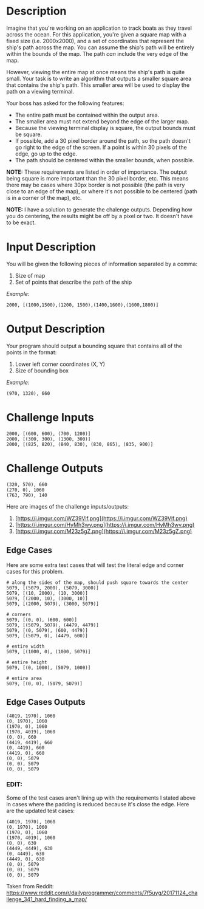 # Description
Imagine that you're working on an application to track boats as they travel across the ocean.  For this application, you're given a square map with a fixed size (i.e. 2000x2000), and a set of coordinates that represent the ship's path across the map.  You can assume the ship's path will be entirely within the bounds of the map.  The path *can* include the very edge of the map.

However, viewing the entire map at once means the ship's path is quite small.  Your task is to write an algorithm that outputs a smaller square area that contains the ship's path.  This smaller area will be used to display the path on a viewing terminal.  

Your boss has asked for the following features:    

* The entire path must be contained within the output area.
* The smaller area must not extend beyond the edge of the larger map.
* Because the viewing terminal display is square, the output bounds must be square.
* If possible, add a 30 pixel border around the path, so the path doesn't go right to the edge of the screen.  If a point is within 30 pixels of the edge, go up to the edge.
* The path should be centered within the smaller bounds, when possible.

**NOTE:**  These requirements are listed in order of importance.  The output being square is more important than the 30 pixel border, etc.  This means there may be cases where 30px border is not possible (the path is very close to an edge of the map), or where it's not possible to be centered (path is in a corner of the map), etc.

**NOTE:** I have a solution to generate the chalenge outputs.  Depending how you do centering, the results might be off by a pixel or two.  It doesn't have to be exact.


# Input Description
You will be given the following pieces of information separated by a comma:

1. Size of map
3. Set of points that describe the path of the ship

*Example:*

    2000, [(1000,1500),(1200, 1500),(1400,1600),(1600,1800)]


# Output Description
Your program should output a bounding square that contains all of the points in the format:

1. Lower left corner coordinates (X, Y)
2. Size of bounding box        

*Example:*

    (970, 1320), 660

# Challenge Inputs

    2000, [(600, 600), (700, 1200)]
    2000, [(300, 300), (1300, 300)]
    2000, [(825, 820), (840, 830), (830, 865), (835, 900)]
    

# Challenge Outputs

    (320, 570), 660
    (270, 0), 1060
    (763, 790), 140

Here are images of the challenge inputs/outputs:   
 
1. [https://i.imgur.com/WZ39Vlf.png](https://i.imgur.com/WZ39Vlf.png)
2. [https://i.imgur.com/HyMh3wv.png](https://i.imgur.com/HyMh3wv.png)
3. [https://i.imgur.com/M23z5gZ.png](https://i.imgur.com/M23z5gZ.png)

    
## Edge Cases
Here are some extra test cases that will test the literal edge and corner cases for this problem.

    # along the sides of the map, should push square towards the center
    5079, [(5079, 2000), (5079, 3000)]
    5079, [(10, 2000), (10, 3000)]
    5079, [(2000, 10), (3000, 10)]
    5079, [(2000, 5079), (3000, 5079)]

    # corners
    5079, [(0, 0), (600, 600)]
    5079, [(5079, 5079), (4479, 4479)]
    5079, [(0, 5079), (600, 4479)]
    5079, [(5079, 0), (4479, 600)]

    # entire width
    5079, [(1000, 0), (1000, 5079)]

    # entire height
    5079, [(0, 1000), (5079, 1000)]

    # entire area
    5079, [(0, 0), (5079, 5079)]


## Edge Cases Outputs

    (4019, 1970), 1060
    (0, 1970), 1060
    (1970, 0), 1060
    (1970, 4019), 1060
    (0, 0), 660
    (4419, 4419), 660
    (0, 4419), 660
    (4419, 0), 660
    (0, 0), 5079
    (0, 0), 5079
    (0, 0), 5079


### EDIT:
Some of the test cases aren't lining up with the requirements I stated above in cases where the padding is reduced because it's close the edge.  Here are the updated test cases:


    (4019, 1970), 1060
    (0, 1970), 1060
    (1970, 0), 1060
    (1970, 4019), 1060
    (0, 0), 630
    (4449, 4449), 630
    (0, 4449), 630
    (4449, 0), 630
    (0, 0), 5079
    (0, 0), 5079
    (0, 0), 5079


Taken from Reddit: https://www.reddit.com/r/dailyprogrammer/comments/7f5uyg/20171124_challenge_341_hard_finding_a_map/